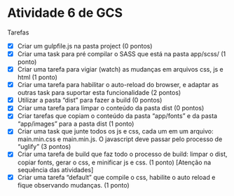 # Atividade 6 de GCS

Tarefas

- [x] Criar um gulpfile.js na pasta project (0 pontos) 
- [x] Criar uma task para pré compilar o SASS que está na pasta app/scss/ (1 ponto)
- [x] Criar uma tarefa para vigiar (watch) as mudanças em arquivos css, js e html (1 ponto)
- [x] Criar uma tarefa para habilitar o auto-reload do browser, e adaptar as outras task para suportar esta funcionalidade (2 pontos)
- [x] Utilizar a pasta “dist” para fazer a build (0 pontos)
- [x] Criar uma tarefa para limpar o conteúdo da pasta dist (0 pontos)
- [x] Criar tarefas que copiam o conteúdo da pasta “app/fonts” e da pasta “app/images” para a pasta dist (1 ponto)
- [x] Criar uma task que junte todos os js e css, cada um em um arquivo: main.min.css e main.min.js. O javascript deve passar pelo processo de “uglify” (3 pontos)
- [x] Criar uma tarefa de build que faz todo o processo de build: limpar o dist, copiar fonts, gerar o css, e minificar js e css. (1 ponto) [Atenção na sequência das atividades]
- [x] Criar uma tarefa “default” que compile o css, habilite o auto reload e fique observando mudanças. (1 ponto)
